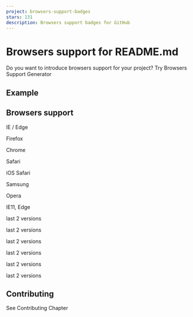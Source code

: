 ```yaml
---
project: browsers-support-badges
stars: 131
description: Browsers support badges for GitHub
---
```


Browsers support for README.md
==============================

Do you want to introduce browsers support for your project? Try Browsers Support Generator

Example
-------

Browsers support
----------------

  
IE / Edge

  
Firefox

  
Chrome

  
Safari

  
iOS Safari

  
Samsung

  
Opera

IE11, Edge

last 2 versions

last 2 versions

last 2 versions

last 2 versions

last 2 versions

last 2 versions

Contributing
------------

See Contributing Chapter
